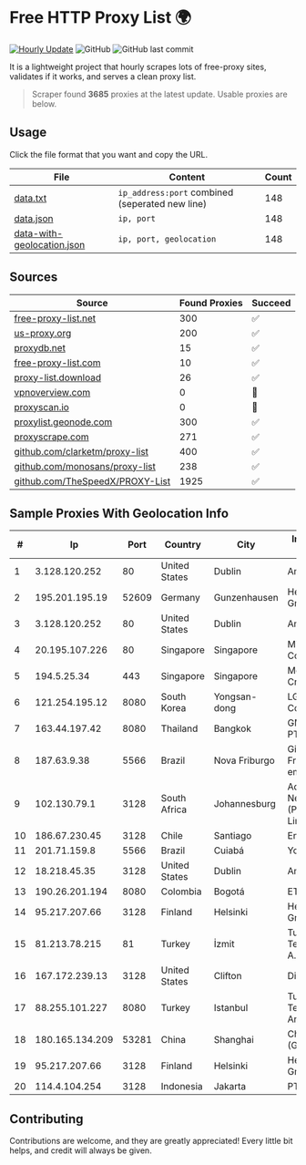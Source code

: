
# Free HTTP Proxy List 🌍

[![Hourly Update](https://github.com/mertguvencli/http-proxy-list/actions/workflows/main.yml/badge.svg?branch=main)](https://github.com/mertguvencli/http-proxy-list/actions/workflows/main.yml)
![GitHub](https://img.shields.io/github/license/mertguvencli/http-proxy-list)
![GitHub last commit](https://img.shields.io/github/last-commit/mertguvencli/http-proxy-list)

It is a lightweight project that hourly scrapes lots of free-proxy sites, validates if it works, and serves a clean proxy list.


> Scraper found **3685** proxies at the latest update. Usable proxies are below.

## Usage

Click the file format that you want and copy the URL.


|File|Content|Count|
|----|-------|-----|
|[data.txt](https://raw.githubusercontent.com/mertguvencli/http-proxy-list/main/proxy-list/data.txt)|`ip_address:port` combined (seperated new line)|148|
|[data.json](https://raw.githubusercontent.com/mertguvencli/http-proxy-list/main/proxy-list/data.json)|`ip, port`|148|
|[data-with-geolocation.json](https://raw.githubusercontent.com/mertguvencli/http-proxy-list/main/proxy-list/data-with-geolocation.json)|`ip, port, geolocation`|148|

## Sources

|Source|Found Proxies|Succeed|
|------|-------------|-------|
|[free-proxy-list.net](https://free-proxy-list.net)|300|✅|
|[us-proxy.org](https://www.us-proxy.org)|200|✅|
|[proxydb.net](http://proxydb.net)|15|✅|
|[free-proxy-list.com](https://free-proxy-list.com/?page=&port=&type%5B%5D=http&type%5B%5D=https&up_time=0&search=Search)|10|✅|
|[proxy-list.download](https://www.proxy-list.download/HTTP)|26|✅|
|[vpnoverview.com](https://vpnoverview.com/privacy/anonymous-browsing/free-proxy-servers)|0|🚫|
|[proxyscan.io](https://www.proxyscan.io)|0|🚫|
|[proxylist.geonode.com](https://proxylist.geonode.com/api/proxy-list?limit=300&page=1&sort_by=lastChecked&sort_type=desc&protocols=http,https)|300|✅|
|[proxyscrape.com](https://api.proxyscrape.com/v2/?request=displayproxies&protocol=http&timeout=10000&country=all&ssl=all&anonymity=all)|271|✅|
|[github.com/clarketm/proxy-list](https://raw.githubusercontent.com/clarketm/proxy-list/master/proxy-list-raw.txt)|400|✅|
|[github.com/monosans/proxy-list](https://raw.githubusercontent.com/monosans/proxy-list/main/proxies/http.txt)|238|✅|
|[github.com/TheSpeedX/PROXY-List](https://raw.githubusercontent.com/TheSpeedX/PROXY-List/master/http.txt)|1925|✅|


## Sample Proxies With Geolocation Info

|#|Ip|Port|Country|City|Internet Service Provider|
|-|--|----|-------|----|-------------------------|
|1|3.128.120.252|80|United States|Dublin|Amazon.com, Inc.|
|2|195.201.195.19|52609|Germany|Gunzenhausen|Hetzner Online GmbH|
|3|3.128.120.252|80|United States|Dublin|Amazon.com, Inc.|
|4|20.195.107.226|80|Singapore|Singapore|Microsoft Corporation|
|5|194.5.25.34|443|Singapore|Singapore|Mod Mission Critical LLC|
|6|121.254.195.12|8080|South Korea|Yongsan-dong|LG DACOM Corporation|
|7|163.44.197.42|8080|Thailand|Bangkok|GMO-Z.COM PTE. LTD.|
|8|187.63.9.38|5566|Brazil|Nova Friburgo|Gigalink de Nova Friburgo Soluções em Rede Multimi|
|9|102.130.79.1|3128|South Africa|Johannesburg|Adnexus Celerity Networks (Proprietary) Limited|
|10|186.67.230.45|3128|Chile|Santiago|Entel Chile S.A.|
|11|201.71.159.8|5566|Brazil|Cuiabá|Younet Internet|
|12|18.218.45.35|3128|United States|Dublin|Amazon.com, Inc.|
|13|190.26.201.194|8080|Colombia|Bogotá|ETB - Colombia|
|14|95.217.207.66|3128|Finland|Helsinki|Hetzner Online GmbH|
|15|81.213.78.215|81|Turkey|İzmit|Turk Telekomunikasyon A.S|
|16|167.172.239.13|3128|United States|Clifton|DigitalOcean, LLC|
|17|88.255.101.227|8080|Turkey|Istanbul|Turk Telekomunikasyon Anonim Sirketi|
|18|180.165.134.209|53281|China|Shanghai|China Telecom (Group)|
|19|95.217.207.66|3128|Finland|Helsinki|Hetzner Online GmbH|
|20|114.4.104.254|3128|Indonesia|Jakarta|PT. INDOSAT Tbk|



## Contributing

Contributions are welcome, and they are greatly appreciated! Every
little bit helps, and credit will always be given.

